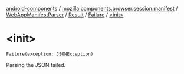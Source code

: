 [android-components](../../../../index.md) / [mozilla.components.browser.session.manifest](../../../index.md) / [WebAppManifestParser](../../index.md) / [Result](../index.md) / [Failure](index.md) / [&lt;init&gt;](./-init-.md)

# &lt;init&gt;

`Failure(exception: `[`JSONException`](https://developer.android.com/reference/org/json/JSONException.html)`)`

Parsing the JSON failed.

